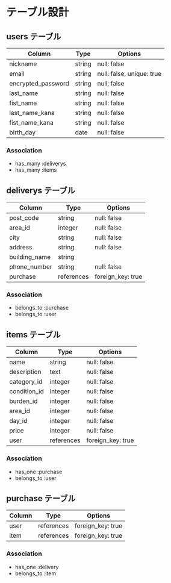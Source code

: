 # テーブル設計

## users テーブル

|     Column        |    Type   |           Options           |
| ---------------   | --------- | --------------------------  |
| nickname          | string    | null: false                 |
| email             | string    | null: false, unique: true   |
| encrypted_password| string    | null: false                 |
| last_name         | string    | null: false                 |
| fist_name         | string    | null: false                 |
| last_name_kana    | string    | null: false                 |
| fist_name_kana    | string    | null: false                 |
| birth_day         | date      | null: false                 |
 
### Association

- has_many :deliverys
- has_many :items


## deliverys テーブル

|    Column      |    Type     |      Options       |
| ------------   | ----------  | ------------------ |
| post_code      | string      | null: false        |
| area_id        | integer     | null: false        |
| city           | string      | null: false        |
| address        | string      | null: false        |    
| building_name  | string      |                    |
| phone_number   | string      | null: false        |
| purchase       | references  | foreign_key: true  |

### Association

- belongs_to :purchase
- belongs_to :user


## items テーブル

|    Column      |    Type     |      Options       |
| ------------   | ----------  | ------------------ |
| name           | string      | null: false        |
| description    | text        | null: false        |  
| category_id    | integer      | null: false        |
| condition_id   | integer     | null: false        |
| burden_id      | integer     | null: false        |
| area_id        | integer     | null: false        |
| day_id         | integer     | null: false        |
| price          | integer     | null: false        |
| user           | references  | foreign_key: true  |

### Association

- has_one :purchase
- belongs_to :user


## purchase テーブル

|    Column      |    Type     |      Options       |
| ------------   | ----------  | ------------------ |
| user           | references  | foreign_key: true  |
| item           | references  | foreign_key: true  |

### Association

- has_one :delivery
- belongs_to :item